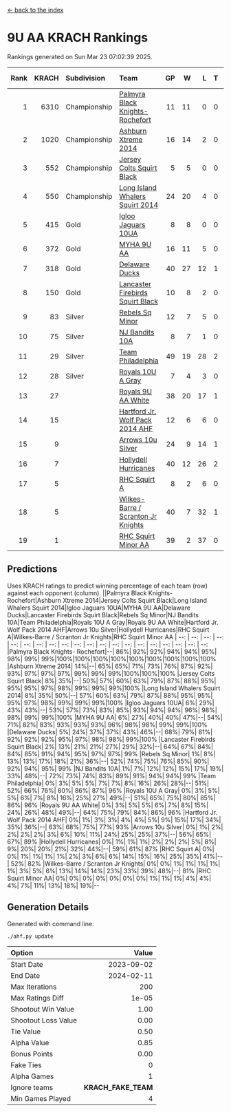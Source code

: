 [<- back to the index](readme.md)
# 9U AA KRACH Rankings
Rankings generated on Sun Mar 23 07:02:39 2025.

Rank|KRACH|Subdivision|Team|GP|W|L|T|OTW|OTL|SoS|Exp Wins|Win Diff
---:|---:|:---|:---|---:|---:|---:|---:|---:|---:|---:|---:|---:
1|6310|Championship|[Palmyra Black Knights- Rochefort](https://gamesheetstats.com/seasons/3659/teams/140260/schedule)|11|11|0|0|0|0|91|11.8|-0.0
2|1020|Championship|[Ashburn Xtreme 2014](https://gamesheetstats.com/seasons/3659/teams/140217/schedule)|16|14|2|0|0|0|176|14.9|0.0
3|552|Championship|[Jersey Colts Squirt Black](https://gamesheetstats.com/seasons/3659/teams/140254/schedule)|5|5|0|0|0|0|14|5.9|0.0
4|550|Championship|[Long Island Whalers Squirt 2014](https://gamesheetstats.com/seasons/3659/teams/140221/schedule)|24|20|4|0|1|0|177|20.9|0.0
5|415|Gold|[Igloo Jaguars 10UA](https://gamesheetstats.com/seasons/3659/teams/140253/schedule)|8|8|0|0|0|0|7|8.9|0.0
6|372|Gold|[MYHA 9U AA](https://gamesheetstats.com/seasons/3659/teams/140222/schedule)|16|11|5|0|2|0|258|11.9|0.0
7|318|Gold|[Delaware Ducks](https://gamesheetstats.com/seasons/3659/teams/140218/schedule)|40|27|12|1|0|3|667|28.4|0.0
8|150|Gold|[Lancaster Firebirds Squirt Black](https://gamesheetstats.com/seasons/3659/teams/140256/schedule)|10|8|2|0|0|0|70|8.9|0.0
9|83|Silver|[Rebels Sq Minor](https://gamesheetstats.com/seasons/3659/teams/140223/schedule)|12|7|5|0|1|1|219|7.9|0.0
10|75|Silver|[NJ Bandits 10A](https://gamesheetstats.com/seasons/3659/teams/140259/schedule)|8|7|1|0|0|0|13|7.9|0.0
11|29|Silver|[Team Philadelphia](https://gamesheetstats.com/seasons/3659/teams/140226/schedule)|49|19|28|2|2|1|686|20.9|0.0
12|28|Silver|[Royals 10U A Gray](https://gamesheetstats.com/seasons/3659/teams/140262/schedule)|7|4|3|0|0|0|86|4.9|0.0
13|27||[Royals 9U AA White](https://gamesheetstats.com/seasons/3659/teams/140225/schedule)|38|20|17|1|0|0|133|21.4|0.0
14|15||[Hartford Jr. Wolf Pack 2014 AHF](https://gamesheetstats.com/seasons/3659/teams/140219/schedule)|12|6|6|0|0|0|134|6.9|0.0
15|9||[Arrows 10u Silver](https://gamesheetstats.com/seasons/3659/teams/140216/schedule)|24|9|14|1|1|0|147|10.4|0.0
16|7||[Hollydell Hurricanes](https://gamesheetstats.com/seasons/3659/teams/140220/schedule)|40|12|26|2|0|0|111|13.9|0.0
17|5||[RHC Squirt A](https://gamesheetstats.com/seasons/3659/teams/140261/schedule)|8|2|6|0|0|0|15|2.9|0.0
18|5||[Wilkes-Barre / Scranton Jr Knights](https://gamesheetstats.com/seasons/3659/teams/140228/schedule)|40|7|32|1|0|1|746|8.4|0.0
19|1||[RHC Squirt Minor AA](https://gamesheetstats.com/seasons/3659/teams/140224/schedule)|39|2|37|0|0|1|135|2.9|0.0

## Predictions
Uses KRACH ratings to predict winning percentage of each team (row) against each opponent (column).
||Palmyra Black Knights- Rochefort|Ashburn Xtreme 2014|Jersey Colts Squirt Black|Long Island Whalers Squirt 2014|Igloo Jaguars 10UA|MYHA 9U AA|Delaware Ducks|Lancaster Firebirds Squirt Black|Rebels Sq Minor|NJ Bandits 10A|Team Philadelphia|Royals 10U A Gray|Royals 9U AA White|Hartford Jr. Wolf Pack 2014 AHF|Arrows 10u Silver|Hollydell Hurricanes|RHC Squirt A|Wilkes-Barre / Scranton Jr Knights|RHC Squirt Minor AA
| --: | --: | --: | --: | --: | --: | --: | --: | --: | --: | --: | --: | --: | --: | --: | --: | --: | --: | --: | --: 
|Palmyra Black Knights- Rochefort|--| 86%| 92%| 92%| 94%| 94%| 95%| 98%| 99%| 99%|100%|100%|100%|100%|100%|100%|100%|100%|100%
|Ashburn Xtreme 2014| 14%|--| 65%| 65%| 71%| 73%| 76%| 87%| 92%| 93%| 97%| 97%| 97%| 99%| 99%| 99%|100%|100%|100%
|Jersey Colts Squirt Black|  8%| 35%|--| 50%| 57%| 60%| 63%| 79%| 87%| 88%| 95%| 95%| 95%| 97%| 98%| 99%| 99%| 99%|100%
|Long Island Whalers Squirt 2014|  8%| 35%| 50%|--| 57%| 60%| 63%| 79%| 87%| 88%| 95%| 95%| 95%| 97%| 98%| 99%| 99%| 99%|100%
|Igloo Jaguars 10UA|  6%| 29%| 43%| 43%|--| 53%| 57%| 73%| 83%| 85%| 93%| 94%| 94%| 96%| 98%| 98%| 99%| 99%|100%
|MYHA 9U AA|  6%| 27%| 40%| 40%| 47%|--| 54%| 71%| 82%| 83%| 93%| 93%| 93%| 96%| 98%| 98%| 99%| 99%|100%
|Delaware Ducks|  5%| 24%| 37%| 37%| 43%| 46%|--| 68%| 79%| 81%| 92%| 92%| 92%| 95%| 97%| 98%| 98%| 99%|100%
|Lancaster Firebirds Squirt Black|  2%| 13%| 21%| 21%| 27%| 29%| 32%|--| 64%| 67%| 84%| 84%| 85%| 91%| 94%| 95%| 97%| 97%| 99%
|Rebels Sq Minor|  1%|  8%| 13%| 13%| 17%| 18%| 21%| 36%|--| 52%| 74%| 75%| 76%| 85%| 90%| 92%| 94%| 95%| 99%
|NJ Bandits 10A|  1%|  7%| 12%| 12%| 15%| 17%| 19%| 33%| 48%|--| 72%| 73%| 74%| 83%| 89%| 91%| 94%| 94%| 99%
|Team Philadelphia|  0%|  3%|  5%|  5%|  7%|  7%|  8%| 16%| 26%| 28%|--| 51%| 52%| 66%| 76%| 80%| 86%| 87%| 96%
|Royals 10U A Gray|  0%|  3%|  5%|  5%|  6%|  7%|  8%| 16%| 25%| 27%| 49%|--| 51%| 65%| 75%| 80%| 85%| 86%| 96%
|Royals 9U AA White|  0%|  3%|  5%|  5%|  6%|  7%|  8%| 15%| 24%| 26%| 48%| 49%|--| 64%| 75%| 79%| 84%| 86%| 96%
|Hartford Jr. Wolf Pack 2014 AHF|  0%|  1%|  3%|  3%|  4%|  4%|  5%|  9%| 15%| 17%| 34%| 35%| 36%|--| 63%| 68%| 75%| 77%| 93%
|Arrows 10u Silver|  0%|  1%|  2%|  2%|  2%|  2%|  3%|  6%| 10%| 11%| 24%| 25%| 25%| 37%|--| 56%| 65%| 67%| 89%
|Hollydell Hurricanes|  0%|  1%|  1%|  1%|  2%|  2%|  2%|  5%|  8%|  9%| 20%| 20%| 21%| 32%| 44%|--| 59%| 61%| 87%
|RHC Squirt A|  0%|  0%|  1%|  1%|  1%|  1%|  2%|  3%|  6%|  6%| 14%| 15%| 16%| 25%| 35%| 41%|--| 52%| 82%
|Wilkes-Barre / Scranton Jr Knights|  0%|  0%|  1%|  1%|  1%|  1%|  1%|  3%|  5%|  6%| 13%| 14%| 14%| 23%| 33%| 39%| 48%|--| 81%
|RHC Squirt Minor AA|  0%|  0%|  0%|  0%|  0%|  0%|  0%|  1%|  1%|  1%|  4%|  4%|  4%|  7%| 11%| 13%| 18%| 19%|--

## Generation Details

Generated with command line:
```
./ahf.py update
```

| Option | Value |
| :----- | ----: |
| Start Date | 2023-09-02 |
| End Date | 2024-02-11 |
| Max Iterations | 200 |
| Max Ratings Diff | 1e-05 |
| Shootout Win Value | 1.00 |
| Shootout Loss Value | 0.00 |
| Tie Value | 0.50 |
| Alpha Value | 0.85 |
| Bonus Points | 0.00 |
| Fake Ties | 0 |
| Alpha Games | 1 |
| Ignore teams | __KRACH_FAKE_TEAM__ |
| Min Games Played | 4 |

